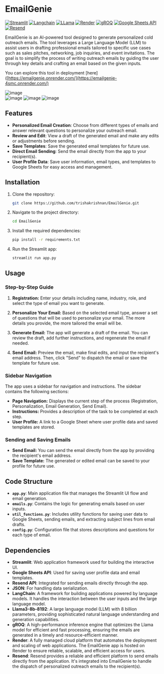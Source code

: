 # EmailGenie
[![Streamlit](https://img.shields.io/badge/-Streamlit-FF4B4B?logo=Streamlit&logoColor=white)](https://streamlit.io/)
[![Langchain](https://img.shields.io/badge/-Langchain-gray)](https://langchain.com/)
[![LLama](https://img.shields.io/badge/-LLama-7932a8?logo=LLama&logoColor=white)](https://llama.ai/)
[![Render](https://img.shields.io/badge/-Render-46E3B7?logo=Render&logoColor=white)](https://render.com/)
[![gROQ](https://img.shields.io/badge/-gROQ-black)](https://groq.com/)
[![Google Sheets API](https://img.shields.io/badge/-Google_Sheets_API-34A853?logo=Google-Sheets&logoColor=white)](https://developers.google.com/sheets/api)
[![Resend](https://img.shields.io/badge/-Resend-FF6F00?logo=mail.ru&logoColor=white)](https://resend.com/)



EmailGenie is an AI-powered tool designed to generate personalized cold outreach emails. The tool leverages a Large Language Model (LLM) to assist users in drafting professional emails tailored to specific use cases such as sales pitches, networking, job inquiries, and event invitations. The goal is to simplify the process of writing outreach emails by guiding the user through key details and crafting an email based on the given inputs.

You can explore this tool in deployment [here]([https://emailgenie.onrender.com/](https://emailgenie-4smc.onrender.com/)


![image](https://github.com/user-attachments/assets/96109bb9-a17c-423f-af54-1435f2cb9e66)  
![image](https://github.com/user-attachments/assets/3dc7a16e-9e99-461e-ba5e-54a05221533b)
![image](https://github.com/user-attachments/assets/0db2fb34-c265-4d80-99ae-81be987e1066)
![image](https://github.com/user-attachments/assets/94955826-982c-4d1e-ac28-f0216182c76c)



## Features
- **Personalized Email Creation**: Choose from different types of emails and answer relevant questions to personalize your outreach email.
- **Review and Edit**: View a draft of the generated email and make any edits or adjustments before sending.
- **Save Templates**: Save the generated email templates for future use.
- **Direct Email Sending**: Send the email directly from the app to your recipient(s).
- **User Profile Data**: Save user information, email types, and templates to Google Sheets for easy access and management.


## Installation

1. Clone the repository:
   ```bash
   git clone https://github.com/trishakrishnan/EmailGenie.git
   ```

2. Navigate to the project directory:
   ```bash
   cd EmailGenie
   ```

3. Install the required dependencies:
   ```bash
   pip install -r requirements.txt
   ```
4. Run the Streamlit app:
   ```bash
   streamlit run app.py
   ```

## Usage

### Step-by-Step Guide
1. **Registration:** Enter your details including name, industry, role, and select the type of email you want to generate.

2. **Personalize Your Email:** Based on the selected email type, answer a set of questions that will be used to personalize your email. The more details you provide, the more tailored the email will be.

3. **Generate Email:** The app will generate a draft of the email. You can review the draft, add further instructions, and regenerate the email if needed.

4. **Send Email:** Preview the email, make final edits, and input the recipient's email address. Then, click "Send" to dispatch the email or save the template for future use.

### Sidebar Navigation

The app uses a sidebar for navigation and instructions. The sidebar contains the following sections:

- **Page Navigation:** Displays the current step of the process (Registration, Personalization, Email Generation, Send Email).
- **Instructions:** Provides a description of the task to be completed at each step.
- **User Profile:** A link to a Google Sheet where user profile data and saved templates are stored.

### Sending and Saving Emails
- **Send Email:** You can send the email directly from the app by providing the recipient's email address.
- **Save Template:** The generated or edited email can be saved to your profile for future use.

## Code Structure

- **`app.py`**: Main application file that manages the Streamlit UI flow and email generation.
- **`emails.py`**: Contains the logic for generating emails based on user inputs.
- **`util_functions.py`**: Includes utility functions for saving user data to Google Sheets, sending emails, and extracting subject lines from email drafts.
- **`config.py`**: Configuration file that stores descriptions and questions for each type of email.
  
## Dependencies

- **Streamlit**: Web application framework used for building the interactive UI.
- **Google Sheets API**: Used for saving user profile data and email templates.
- **Resend API**: Integrated for sending emails directly through the app.
- **JSON**: For handling data serialization.
- **LangChain**: A framework for building applications powered by language models. It handles the interaction between the user inputs and the large language model.
- **Llama3-8b-8192**: A large language model (LLM) with 8 billion parameters, providing sophisticated natural language understanding and generation capabilities.
- **gROQ**: A high-performance inference engine that optimizes the Llama model for efficient and fast processing, ensuring the emails are generated in a timely and resource-efficient manner.
- **Render**: A fully managed cloud platform that automates the deployment and scaling of web applications. The EmailGenie app is hosted on Render to ensure reliable, scalable, and efficient access for users.
- **Resend**: Resend provides a reliable and efficient platform to send emails directly from the application. It's integrated into EmailGenie to handle the dispatch of personalized outreach emails to the recipient(s).









